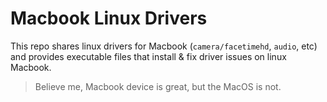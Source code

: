 # Macbook Linux Drivers

This repo shares linux drivers for Macbook (`camera/facetimehd`, `audio`, etc) and provides
executable files that install & fix driver issues on linux Macbook.

> Believe me, Macbook device is great, but the MacOS is not.
